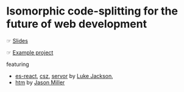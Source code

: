 # Isomorphic code-splitting for the future of web development

☞ [Slides](https://lukastaegert.github.io/isomorphic-code-splitting)

☞ [Example project](react-without-dev-setup)

featuring
* [es-react](https://github.com/lukejacksonn/es-react),
  [csz](https://github.com/lukejacksonn/csz),
  [servor](https://github.com/lukejacksonn/servor)
  by [Luke Jackson](https://twitter.com/lukejacksonn),
* [htm](https://github.com/developit/htm) by [Jason Miller](https://twitter.com/_developit)
